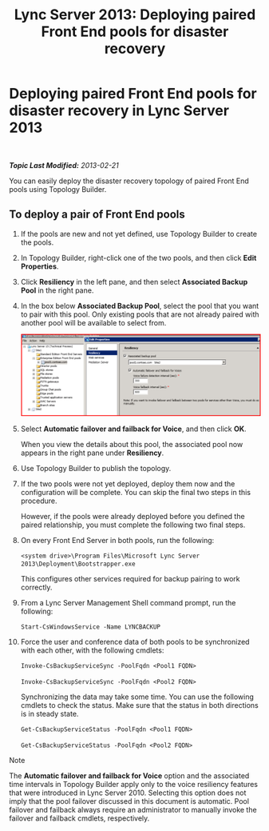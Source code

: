 ﻿---
title: 'Lync Server 2013: Deploying paired Front End pools for disaster recovery'
TOCTitle: Deploying paired Front End pools for disaster recovery
ms:assetid: 2f12467c-8b90-43e6-831b-a0b096427f17
ms:mtpsurl: https://technet.microsoft.com/en-us/library/JJ204773(v=OCS.15)
ms:contentKeyID: 48183727
ms.date: 07/23/2014
mtps_version: v=OCS.15
---

<div data-xmlns="http://www.w3.org/1999/xhtml">

<div class="topic" data-xmlns="http://www.w3.org/1999/xhtml" data-msxsl="urn:schemas-microsoft-com:xslt" data-cs="http://msdn.microsoft.com/en-us/">

<div data-asp="http://msdn2.microsoft.com/asp">

# Deploying paired Front End pools for disaster recovery in Lync Server 2013

</div>

<div id="mainSection">

<div id="mainBody">

<span> </span>

_**Topic Last Modified:** 2013-02-21_

You can easily deploy the disaster recovery topology of paired Front End pools using Topology Builder.

<div>

## To deploy a pair of Front End pools

1.  If the pools are new and not yet defined, use Topology Builder to create the pools.

2.  In Topology Builder, right-click one of the two pools, and then click **Edit Properties**.

3.  Click **Resiliency** in the left pane, and then select **Associated Backup Pool** in the right pane.

4.  In the box below **Associated Backup Pool**, select the pool that you want to pair with this pool. Only existing pools that are not already paired with another pool will be available to select from.
    
    ![36080581-db76-497d-bf9e-f02b39574d0e](images/JJ204773.36080581-db76-497d-bf9e-f02b39574d0e(OCS.15).png "36080581-db76-497d-bf9e-f02b39574d0e")  

5.  Select **Automatic failover and failback for Voice**, and then click **OK**.
    
    When you view the details about this pool, the associated pool now appears in the right pane under **Resiliency**.

6.  Use Topology Builder to publish the topology.

7.  If the two pools were not yet deployed, deploy them now and the configuration will be complete. You can skip the final two steps in this procedure.
    
    However, if the pools were already deployed before you defined the paired relationship, you must complete the following two final steps.

8.  On every Front End Server in both pools, run the following:
    
        <system drive>\Program Files\Microsoft Lync Server 2013\Deployment\Bootstrapper.exe 
    
    This configures other services required for backup pairing to work correctly.

9.  From a Lync Server Management Shell command prompt, run the following:
    
        Start-CsWindowsService -Name LYNCBACKUP

10. Force the user and conference data of both pools to be synchronized with each other, with the following cmdlets:
    
        Invoke-CsBackupServiceSync -PoolFqdn <Pool1 FQDN>
    
        Invoke-CsBackupServiceSync -PoolFqdn <Pool2 FQDN>
    
    Synchronizing the data may take some time. You can use the following cmdlets to check the status. Make sure that the status in both directions is in steady state.
    
        Get-CsBackupServiceStatus -PoolFqdn <Pool1 FQDN>
    
        Get-CsBackupServiceStatus -PoolFqdn <Pool2 FQDN>

<div class="alert">


> [!NOTE]
> The <STRONG>Automatic failover and failback for Voice</STRONG> option and the associated time intervals in Topology Builder apply only to the voice resiliency features that were introduced in Lync Server 2010. Selecting this option does not imply that the pool failover discussed in this document is automatic. Pool failover and failback always require an administrator to manually invoke the failover and failback cmdlets, respectively.



</div>

</div>

</div>

<span> </span>

</div>

</div>

</div>

